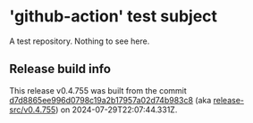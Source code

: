 # 'github-action' test subject

A test repository. Nothing to see here.


## Release build info

This release v0.4.755 was built from the commit [d7d8865ee996d0798c19a2b17957a02d74b983c8](https://github.com/kattecon/gh-release-test-ga/tree/d7d8865ee996d0798c19a2b17957a02d74b983c8) (aka [release-src/v0.4.755](https://github.com/kattecon/gh-release-test-ga/tree/release-src/v0.4.755)) on 2024-07-29T22:07:44.331Z.
        